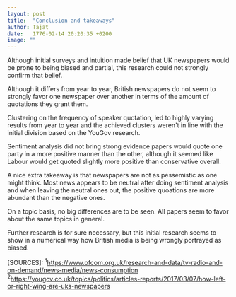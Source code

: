 ```yaml
---
layout: post
title:  "Conclusion and takeaways"
author: Tajat
date:   1776-02-14 20:20:35 +0200
image: ""
---
```


Although initial surveys and intuition made belief that UK newspapers would be prone to being biased and partial, this research could not strongly confirm that belief.

Although it differs from year to year, British newspapers do not seem to strongly favor one newspaper over another in terms of the amount of quotations they grant them.

Clustering on the frequency of speaker quotation, led to highly varying results from year to year and the achieved clusters weren't in line with the initial division based on the YouGov research. 

Sentiment analysis did not bring strong evidence papers would quote one party in a more positive manner than the other, although it seemed like Labour would get quoted slightly more positive than conservative overall.

A nice extra takeaway is that newspapers are not as pessemistic as one might think.
Most news appears to be neutral after doing sentiment analysis and when leaving the neutral ones out, the positive quoations are more abundant than the negative ones.

On a topic basis, no big differences are to be seen. All papers seem to favor about the same topics in general.

Further research is for sure necessary, but this initial research seems to show in a numerical way how British media is being wrongly portrayed as biased. 

[SOURCES]:
<sup>1</sup>https://www.ofcom.org.uk/research-and-data/tv-radio-and-on-demand/news-media/news-consumption
<sup>2</sup>https://yougov.co.uk/topics/politics/articles-reports/2017/03/07/how-left-or-right-wing-are-uks-newspapers